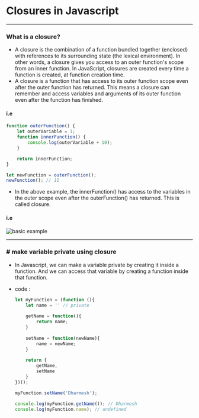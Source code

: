 # Closures in Javascript

---

### What is a closure?
- A closure is the combination of a function bundled together (enclosed) with references to its surrounding state (the lexical environment). In other words, a closure gives you access to an outer function's scope from an inner function. In JavaScript, closures are created every time a function is created, at function creation time.
- A closure is a function that has access to its outer function scope even after the outer function has returned. This means a closure can remember and access variables and arguments of its outer function even after the function has finished.

#### i.e
```javascript
function outerFunction() {
    let outerVariable = 1;
    function innerFunction() {
        console.log(outerVariable + 10);
    }

    return innerFunction;
}

let newFunction = outerFunction();
newFunction(); // 11
```

- In the above example, the innerFunction() has access to the variables in the outer scope even after the outerFunction() has returned. This is called closure.

#### i.e

![basic example](./assets/closures/01_simple_example.gif)

---

### # make variable private using closure
- In Javascript, we can make a variable private by creating it inside a function. And we can access that variable by creating a function inside that function.

- code :
    ```javascript
    let myFunction = (function (){
        let name = '' // private
        
        getName = function(){
            return name;
        }
        
        setName = function(newName){
            name = newName;
        }
        
        return {
            getName,
            setName
        }
    })();

    myFunction.setName('Dharmesh');

    console.log(myFunction.getName()); // Dharmesh
    console.log(myFunction.name); // undefined
    ```